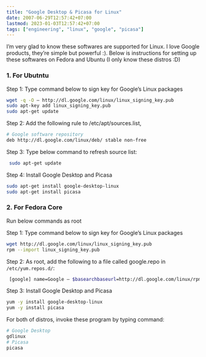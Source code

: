 ```yaml
---
title: "Google Desktop & Picasa for Linux"
date: 2007-06-29T12:57:42+07:00
lastmod: 2023-01-03T12:57:42+07:00
tags: ["engineering", "linux", "google", "picasa"]
---
```



I’m very glad to know these softwares are supported for Linux. I love Google products, they’re simple but powerful :).
Below is instructions for setting up these softwares on Fedora and Ubuntu (I only know these distros :D)


<!--more-->

### 1. For Ubutntu

Step 1: Type command below to sign key for Google’s Linux packages

```sh
wget -q -O – http://dl.google.com/linux/linux_signing_key.pub
sudo apt-key add linux_signing_key.pub
sudo apt-get update
```

Step 2: Add the following rule to /etc/apt/sources.list,

```sh
# Google software repository
deb http://dl.google.com/linux/deb/ stable non-free
```

Step 3: Type below command to refresh source list:

```sh
 sudo apt-get update
```

Step 4: Install Google Desktop and Picasa
```sh
sudo apt-get install google-desktop-linux
sudo apt-get install picasa
```

### 2. For Fedora Core

Run below commands as root

Step 1: Type command below to sign key for Google’s Linux packages

```sh
wget http://dl.google.com/linux/linux_signing_key.pub
rpm --import linux_signing_key.pub
```

Step 2: As root, add the following to a file called google.repo in `/etc/yum.repos.d/`:
```sh
 [google] name=Google – $basearchbaseurl=http://dl.google.com/linux/rpm/stable/$basearchenabled=1gpgcheck=1
```

Step 3: Install Google Desktop and Picasa
```sh
yum -y install google-desktop-linux
yum -y install picasa
```

For both of distros, invoke these program by typing command:

```sh
# Google Desktop
gdlinux
# Picasa
picasa
```
